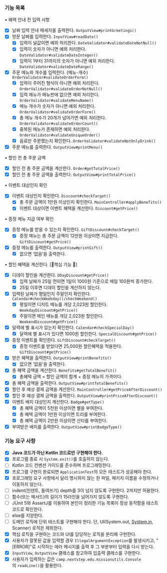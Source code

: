 ### 기능 목록

• 혜택 안내 전 입력 사항

- [x]  날짜 입력 안내 메세지를 출력한다. `OutputView#printGreetings()`
- [x]  방문 날짜를 입력한다. `InputView#readDate()`
    - [x]  입력이 널값이면 예외 처리한다. `DateValidator#validateDateNotNull()`
    - [x]  입력이 숫자가 아니면 예외 처리한다. `DateValidator#validateDateInteger()`
    - [x]  입력이 1부터 31까지의 숫자가 아니면 예외 처리한다. `DateValidator#validateDateRange()`
- [x]  주문 메뉴와 개수를 입력한다. (메뉴-개수) `OrderValidator#validateOrderForm()`
    - [x]  입력이 주어진 형식이 아니면 예외 처리한다. `OrderValidator#validateOrderNotNull()`
    - [x]  입력 메뉴가 메뉴판에 없으면 예외 처리한다. `OrderValidator#validateMenuName()`
    - [x]  메뉴 개수가 숫자가 아니면 예외 처리한다. `OrderValidator#validateOrderForm()`
    - [x]  총 메뉴 개수가 20개가 넘어가면 예외 처리한다. `OrderValidator#validateOrderCount()`
    - [x]  중복된 메뉴가 존재하면 예외 처리한다. `OrderValidator#validateUniqueOrder()`
    - [x]  음료만 주문했는지 확인한다. `OrderValidator#validateNotOnlyDrink()`
- [x]  주문 메뉴를 출력한다. `OutputView#printMenu()`

• 할인 전 총 주문 금액

- [x]  할인 전 총 주문 금액을 계산한다. `Order#getTotalPrice()`
- [x]  할인 전 총 주문 금액을 출력한다. `OutputView#printTotalPrice()`

• 이벤트 대상인지 확인

- [x]  이벤트 대상인지 확인한다. `Discount#checkTarget()`
    - [x]  총 주문 금액이 1만원 이상인지 확인한다. `MainController#applyBenefits()`
    - [x]  이벤트 대상이면 이벤트 혜택을 계산한다. `Discount#getPrice()`

• 증정 메뉴 지급 여부 확인

- [x]  증정 메뉴를 받을 수 있는지 확인한다. `GiftDiscount#checkTarget()`
    - [x]  증정 메뉴는 총 주문 금액이 12만원 이상이면 지급한다. `GiftDiscount#getPrice()`
- [x]  증정 메뉴를 출력한다. `OutputView#printGift()`
    - [x]  없으면 ‘없음’을 출력한다.

• 할인 혜택을 계산한다. [🌟핵심 기능 🌟]

- [x]  디데이 할인을 계산한다. `DDayDiscount#getPrice()`
    - [x]  입력 날짜가 25일 전이면 1일이 1000원 기준으로 매일 100원씩 증가한다.
    - [x]  25일 이후면 디데이 할인을 계산하지 않는다.
- [x]  입력된 날짜가 평일인지 주말인지 확인한다. `Calendar#checkWeekday()/checkWeekend()`
    - [x]  평일이면 디저트 메뉴를 개당 2,023원 할인한다. `WeekdayDiscount#getPrice()`
    - [x]  주말이면 메인 메뉴를 개당 2,023원 할인한다. `WeekendDiscount#getPrice()`
- [x]  달력에 별 표시가 있는지 확인한다. `Calendar#checkSpecialDay()`
    - [x]  달력에 별 표시가 있다면 1000원 할인한다. `SpecialDiscount#getPrice()`
- [x]  증정 이벤트를 확인한다. `GiftDiscount#checkTarget()`
    - [x]  증정 이벤트를 받았다면 25,000원 할인혜택을 적용한다. `GiftDiscount#getPrice()`
- [x]  받은 혜택을 출력한다. `OutputView#printBenefits()`
    - [x]  없으면 ‘없음’을 출력한다.
- [x]  총 혜택 금액을 계산한다. `Benefits#getTotalBenefit()`
    - [x]  총혜택 금액 = 할인 금액의 합계 + 증정 메뉴의 가격이다.
- [x]  총 혜택 금액을 출력한다. `OutputView#printTotalBenefits()`
- [x]  할인 후 예상 결제 금액을 계산한다. `MainController#getPriceAfterDiscount()`
- [x]  할인 후 예상 결제 금액을 출력한다. `OutputView#printPriceAfterDiscount()`
- [x]  이벤트 배지 대상인지 계산한다. `Badge#getType()`
    - [x]  총 혜택 금액이 5천원 이상이면 별을 부여한다.
    - [x]  총 혜택 금액이 1만원 이상이면 트리를 부여한다.
    - [x]  총 혜택 금액이 2만원 이상이면 산타를 부여한다.
- [x]  부여받은 배지를 출력한다. `OutputView#printBadgeType()`

### 기능 요구 사항

- [x]  **Java 코드가 아닌 Kotlin 코드로만 구현해야 한다.**
- [x]  프로그램 종료 시 `System.exit()`를 호출하지 않는다.
- [ ]  Kotlin 코드 컨벤션 가이드를 준수하며 프로그래밍한다.
- [x]  프로그램 구현이 완료되면 `ApplicationTest`의 모든 테스트가 성공해야 한다.
- [x]  프로그래밍 요구 사항에서 달리 명시하지 않는 한 파일, 패키지 이름을 수정하거나 이동하지 않는다.
- [ ]  indent(인덴트, 들여쓰기) depth를 3이 넘지 않도록 구현한다. 2까지만 허용한다.
- [ ]  함수(또는 메서드)의 길이가 15라인을 넘어가지 않도록 구현한다.
- [ ]  JUnit 5와 AssertJ를 이용하여 본인이 정리한 기능 목록이 정상 동작함을 테스트 코드로 확인한다.
- [ ]  else를 지양한다.
- [ ]  도메인 로직에 단위 테스트를 구현해야 한다. 단, UI(System.out, [System.in](http://system.in/), Scanner) 로직은 제외한다.
- [x]  핵심 로직을 구현하는 코드와 UI를 담당하는 로직을 분리해 구현한다.
- [x]  사용자가 잘못된 값을 입력할 경우 `IllegalArgumentException`를 발생시키고, "[ERROR]"로 시작하는 에러 메시지를 출력 후 그 부분부터 입력을 다시 받는다.
- [x]  `InputView`, `OutputView` 클래스를 참고하여 입출력 클래스를 구현한다.
- [x]  사용자가 입력하는 값은 `camp.nextstep.edu.missionutils.Console`의 `readLine()`을 활용한다.